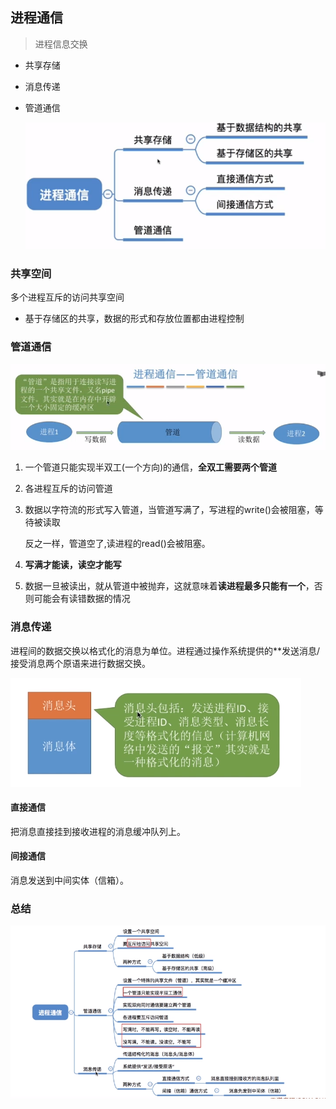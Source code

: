 ## 进程通信

> 进程信息交换

- 共享存储

- 消息传递

- 管道通信


  ![1548504160204](assets/1548504160204.png)

### 共享空间

多个进程互斥的访问共享空间

- 基于存储区的共享，数据的形式和存放位置都由进程控制



### 管道通信



![1548504347896](assets/1548504347896.png)





1. 一个管道只能实现半双工(一个方向)的通信，**全双工需要两个管道**

2. 各进程互斥的访问管道

3. 数据以字符流的形式写入管道，当管道写满了，写进程的write()会被阻塞，等待被读取

   反之一样，管道空了,读进程的read()会被阻塞。

4. **写满才能读，读空才能写**

5. 数据一旦被读出，就从管道中被抛弃，这就意味着**读进程最多只能有一个**，否则可能会有读错数据的情况

   



### 消息传递

进程间的数据交换以格式化的消息为单位。进程通过操作系统提供的**发送消息/接受消息两个原语来进行数据交换。

![1569252724250](assets/4进程通信/1569252724250.png)

#### 直接通信

把消息直接挂到接收进程的消息缓冲队列上。 

#### 间接通信

消息发送到中间实体（信箱）。

### 总结

![1569252873161](assets/4进程通信/1569252873161.png)